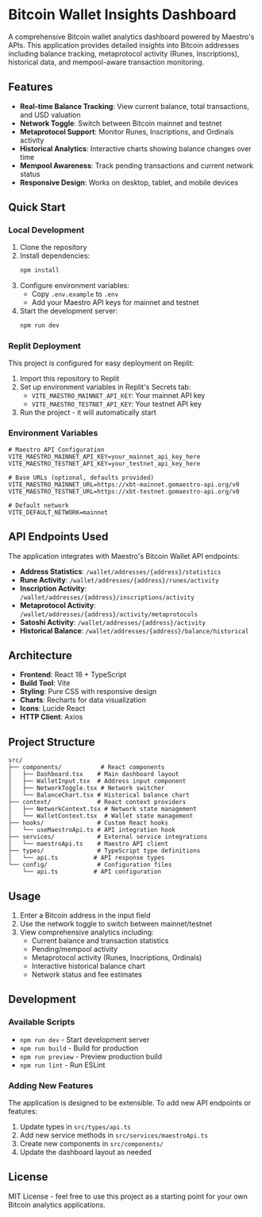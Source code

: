 # Bitcoin Wallet Insights Dashboard

A comprehensive Bitcoin wallet analytics dashboard powered by Maestro's APIs. This application provides detailed insights into Bitcoin addresses including balance tracking, metaprotocol activity (Runes, Inscriptions), historical data, and mempool-aware transaction monitoring.

## Features

- **Real-time Balance Tracking**: View current balance, total transactions, and USD valuation
- **Network Toggle**: Switch between Bitcoin mainnet and testnet
- **Metaprotocol Support**: Monitor Runes, Inscriptions, and Ordinals activity
- **Historical Analytics**: Interactive charts showing balance changes over time
- **Mempool Awareness**: Track pending transactions and current network status
- **Responsive Design**: Works on desktop, tablet, and mobile devices

## Quick Start

### Local Development

1. Clone the repository
2. Install dependencies:
   ```bash
   npm install
   ```
3. Configure environment variables:
   - Copy `.env.example` to `.env`
   - Add your Maestro API keys for mainnet and testnet
4. Start the development server:
   ```bash
   npm run dev
   ```

### Replit Deployment

This project is configured for easy deployment on Replit:

1. Import this repository to Replit
2. Set up environment variables in Replit's Secrets tab:
   - `VITE_MAESTRO_MAINNET_API_KEY`: Your mainnet API key
   - `VITE_MAESTRO_TESTNET_API_KEY`: Your testnet API key
3. Run the project - it will automatically start

### Environment Variables

```env
# Maestro API Configuration
VITE_MAESTRO_MAINNET_API_KEY=your_mainnet_api_key_here
VITE_MAESTRO_TESTNET_API_KEY=your_testnet_api_key_here

# Base URLs (optional, defaults provided)
VITE_MAESTRO_MAINNET_URL=https://xbt-mainnet.gomaestro-api.org/v0
VITE_MAESTRO_TESTNET_URL=https://xbt-testnet.gomaestro-api.org/v0

# Default network
VITE_DEFAULT_NETWORK=mainnet
```

## API Endpoints Used

The application integrates with Maestro's Bitcoin Wallet API endpoints:

- **Address Statistics**: `/wallet/addresses/{address}/statistics`
- **Rune Activity**: `/wallet/addresses/{address}/runes/activity`  
- **Inscription Activity**: `/wallet/addresses/{address}/inscriptions/activity`
- **Metaprotocol Activity**: `/wallet/addresses/{address}/activity/metaprotocols`
- **Satoshi Activity**: `/wallet/addresses/{address}/activity`
- **Historical Balance**: `/wallet/addresses/{address}/balance/historical`

## Architecture

- **Frontend**: React 18 + TypeScript
- **Build Tool**: Vite
- **Styling**: Pure CSS with responsive design
- **Charts**: Recharts for data visualization
- **Icons**: Lucide React
- **HTTP Client**: Axios

## Project Structure

```
src/
├── components/           # React components
│   ├── Dashboard.tsx    # Main dashboard layout
│   ├── WalletInput.tsx  # Address input component
│   ├── NetworkToggle.tsx # Network switcher
│   └── BalanceChart.tsx # Historical balance chart
├── context/             # React context providers
│   ├── NetworkContext.tsx # Network state management
│   └── WalletContext.tsx  # Wallet state management
├── hooks/               # Custom React hooks
│   └── useMaestroApi.ts # API integration hook
├── services/            # External service integrations
│   └── maestroApi.ts    # Maestro API client
├── types/               # TypeScript type definitions
│   └── api.ts          # API response types
└── config/              # Configuration files
    └── api.ts          # API configuration
```

## Usage

1. Enter a Bitcoin address in the input field
2. Use the network toggle to switch between mainnet/testnet
3. View comprehensive analytics including:
   - Current balance and transaction statistics
   - Pending/mempool activity
   - Metaprotocol activity (Runes, Inscriptions, Ordinals)
   - Interactive historical balance chart
   - Network status and fee estimates

## Development

### Available Scripts

- `npm run dev` - Start development server
- `npm run build` - Build for production
- `npm run preview` - Preview production build
- `npm run lint` - Run ESLint

### Adding New Features

The application is designed to be extensible. To add new API endpoints or features:

1. Update types in `src/types/api.ts`
2. Add new service methods in `src/services/maestroApi.ts`
3. Create new components in `src/components/`
4. Update the dashboard layout as needed

## License

MIT License - feel free to use this project as a starting point for your own Bitcoin analytics applications.